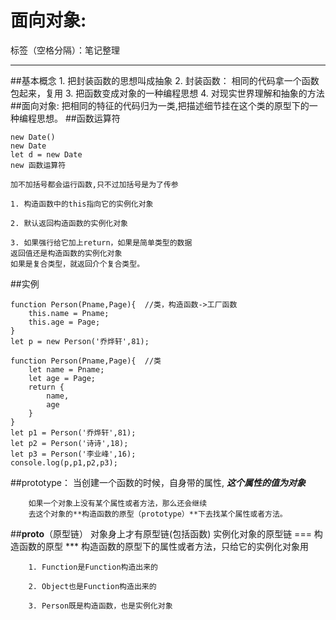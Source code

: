 ﻿#  面向对象:

标签（空格分隔）：笔记整理

---

##基本概念
    1. 把封装函数的思想叫成抽象
    2. 封装函数： 相同的代码拿一个函数包起来，复用
    3. 把函数变成对象的一种编程思想
    4. 对现实世界理解和抽象的方法
##面向对象:
    把相同的特征的代码归为一类,把描述细节挂在这个类的原型下的一种编程思想。
##函数运算符
    
    new Date()
    new Date
    let d = new Date
    new 函数运算符
    
    加不加括号都会运行函数,只不过加括号是为了传参

    1. 构造函数中的this指向它的实例化对象
    
    2. 默认返回构造函数的实例化对象
    
    3. 如果强行给它加上return，如果是简单类型的数据
    返回值还是构造函数的实例化对象
    如果是复合类型，就返回介个复合类型。


##实例

    function Person(Pname,Page){  //类，构造函数->工厂函数
        this.name = Pname;
        this.age = Page;
    }
    let p = new Person('乔烨轩',81);
    
    function Person(Pname,Page){  //类
        let name = Pname;
        let age = Page;
        return {
            name,
            age
        }
    }
    let p1 = Person('乔烨轩',81);
    let p2 = Person('诗诗',18);
    let p3 = Person('李业峰',16);
    console.log(p,p1,p2,p3);

##prototype：
当创建一个函数的时候，自身带的属性,
***这个属性的值为对象***

        如果一个对象上没有某个属性或者方法，那么还会继续
        去这个对象的**构造函数的原型（prototype）**下去找某个属性或者方法。

##__proto__（原型链）
        对象身上才有原型链(包括函数)
        实例化对象的原型链 === 构造函数的原型
       *** 构造函数的原型下的属性或者方法，只给它的实例化对象用
       
       
       
       
        1. Function是Function构造出来的

        2. Object也是Function构造出来的

        3. Person既是构造函数，也是实例化对象